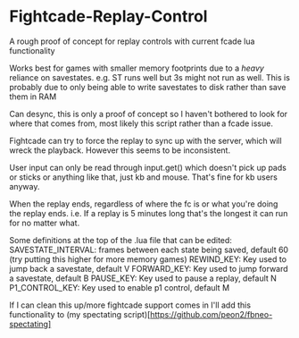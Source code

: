 # Fightcade-Replay-Control
A rough proof of concept for replay controls with current fcade lua functionality

Works best for games with smaller memory footprints due to a *heavy* reliance on savestates. e.g. ST runs well but 3s might not run as well. This is probably due to only being able to write savestates to disk rather than save them in RAM

Can desync, this is only a proof of concept so I haven't bothered to look for where that comes from, most likely this script rather than a fcade issue.


Fightcade can try to force the replay to sync up with the server, which will wreck the playback. However this seems to be inconsistent.

User input can only be read through input.get() which doesn't pick up pads or sticks or anything like that, just kb and mouse. That's fine for kb users anyway.

When the replay ends, regardless of where the fc is or what you're doing the replay ends. i.e. If a replay is 5 minutes long that's the longest it can run for no matter what.

Some definitions at the top of the .lua file that can be edited:
SAVESTATE_INTERVAL: frames between each state being saved, default 60 (try putting this higher for more memory games)
REWIND_KEY: Key used to jump back a savestate, default V
FORWARD_KEY: Key used to jump forward a savestate, default B
PAUSE_KEY: Key used to pause a replay, default N
P1_CONTROL_KEY: Key used to enable p1 control, default M

If I can clean this up/more fightcade support comes in I'll add this functionality to (my spectating script)[https://github.com/peon2/fbneo-spectating]
